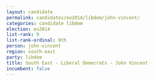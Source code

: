 ```yaml
---
layout: candidate
permalink: candidates/eu2014/libdem/john-vincent/
categories: candidate libdem
election: eu2014
list-rank: 9
list-rank-ordinal: 9th
person: john-vincent
region: south-east
party: libdem
title: South East - Liberal Democrats - John Vincent
incumbent: false
---
```

